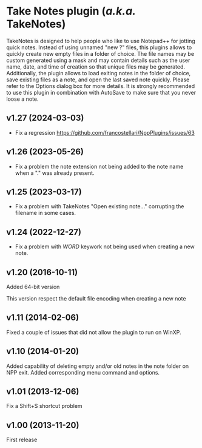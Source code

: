 # Take Notes plugin (*a.k.a.* TakeNotes)

TakeNotes is designed to help people who like to use Notepad++ for jotting quick notes. Instead of using unnamed "new ?" files, this plugins allows to quickly create new empty files in a folder of choice. The file names may be custom generated using a mask and may contain details such as the user name, date, and time of creation so that unique files may be generated. Additionally, the plugin allows to load exiting notes in the folder of choice, save existing files as a note, and open the last saved note quickly. Please refer to the Options dialog box for more details. It is strongly recommended to use this plugin in combination with AutoSave to make sure that you never loose a note.

## v1.27 (2024-03-03)

* Fix a regression https://github.com/francostellari/NppPlugins/issues/63

## v1.26 (2023-05-26)

* Fix a problem the note extension not being added to the note name when a "." was already present.

## v1.25 (2023-03-17)

* Fix a problem with TakeNotes "Open existing note..." corrupting the filename in some cases.

## v1.24 (2022-12-27)

* Fix a problem with $WORD$ keywork not being used when creating a new note.

## v1.20 (2016-10-11)

Added 64-bit version

This version respect the default file encoding when creating a new note

## v1.11 (2014-02-06)

Fixed a couple of issues that did not allow the plugin to run on WinXP.

## v1.10 (2014-01-20)

Added capability of deleting empty and/or old notes in the note folder on NPP exit. Added corresponding menu command and options.

## v1.01 (2013-12-06)

Fix a Shift+S shortcut problem

## v1.00 (2013-11-20)

First release